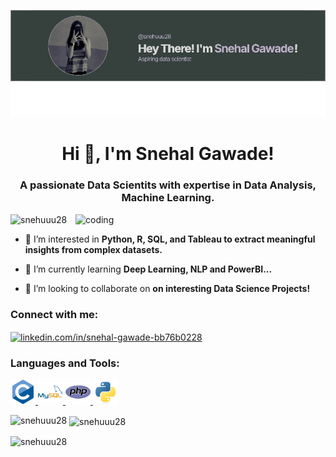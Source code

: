 ![logo](https://github.com/snehuuu28/snehuuu28/blob/main/image.png)
<h1 align="center">Hi 👋, I'm Snehal Gawade!</h1>
<h3 align="center">A passionate Data Scientits with expertise in Data Analysis, Machine Learning.</h3>
<img align="right" alt="coding" width="400" src="https://cdn.dribbble.com/users/1857592/screenshots/3848396/character-typing.gif">
<p align="left"> <img src="https://komarev.com/ghpvc/?username=snehuuu28&label=Profile%20views&color=0e75b6&style=flat" alt="snehuuu28" /> </p>

- 👀 I’m interested in **Python, R, SQL, and Tableau to extract meaningful insights from complex datasets.**

- 🌱 I’m currently learning **Deep Learning, NLP and PowerBI...**

- 👯 I’m looking to collaborate on **on interesting Data Science Projects!**

<h3 align="left">Connect with me:</h3>
<p align="left">
<a href="https://linkedin.com/in/linkedin.com/in/snehal-gawade-bb76b0228" target="blank"><img align="center" src="https://raw.githubusercontent.com/rahuldkjain/github-profile-readme-generator/master/src/images/icons/Social/linked-in-alt.svg" alt="linkedin.com/in/snehal-gawade-bb76b0228" height="30" width="40" /></a>
</p>

<h3 align="left">Languages and Tools:</h3>
<p align="left"> <a href="https://www.cprogramming.com/" target="_blank" rel="noreferrer"> <img src="https://raw.githubusercontent.com/devicons/devicon/master/icons/c/c-original.svg" alt="c" width="40" height="40"/> </a> <a href="https://www.mysql.com/" target="_blank" rel="noreferrer"> <img src="https://raw.githubusercontent.com/devicons/devicon/master/icons/mysql/mysql-original-wordmark.svg" alt="mysql" width="40" height="40"/> </a> <a href="https://www.php.net" target="_blank" rel="noreferrer"> <img src="https://raw.githubusercontent.com/devicons/devicon/master/icons/php/php-original.svg" alt="php" width="40" height="40"/> </a> <a href="https://www.python.org" target="_blank" rel="noreferrer"> <img src="https://raw.githubusercontent.com/devicons/devicon/master/icons/python/python-original.svg" alt="python" width="40" height="40"/> </a> </p>

<p><img align="left" src="https://github-readme-stats.vercel.app/api/top-langs?username=snehuuu28&show_icons=true&locale=en&layout=compact" alt="snehuuu28" /></p>

<p>&nbsp;<img align="center" src="https://github-readme-stats.vercel.app/api?username=snehuuu28&show_icons=true&locale=en" alt="snehuuu28" /></p>

<p><img align="center" src="https://github-readme-streak-stats.herokuapp.com/?user=snehuuu28&" alt="snehuuu28" /></p>
